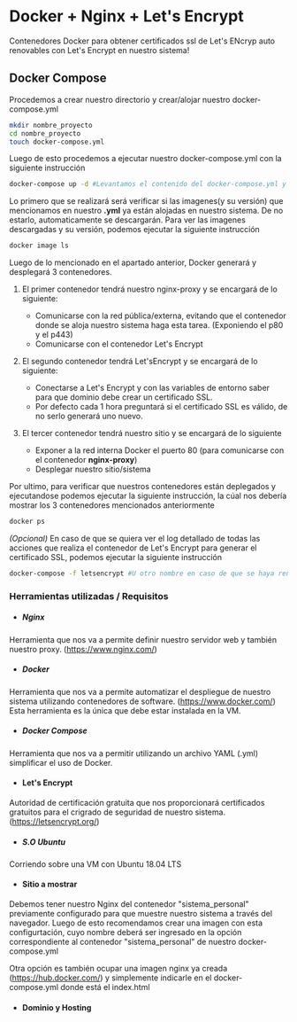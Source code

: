 # Docker + Nginx + Let's Encrypt
Contenedores Docker para obtener certificados ssl de Let's ENcryp auto renovables con Let's Encrypt en nuestro sistema!

## Docker Compose
Procedemos a crear nuestro directorio  y crear/alojar nuestro docker-compose.yml
```bash
mkdir nombre_proyecto
cd nombre_proyecto
touch docker-compose.yml
```
Luego de esto procedemos a ejecutar nuestro docker-compose.yml con la siguiente instrucción
```bash
docker-compose up -d #Levantamos el contenido del docker-compose.yml y le decimos que se mantenga ejecutandose
```
Lo primero que se realizará será verificar si las imagenes(y su versión) que mencionamos en nuestro **.yml** ya están alojadas en nuestro sistema. De no estarlo, automaticamente se descargarán. 
Para ver las imagenes descargadas y su versión, podemos ejecutar la siguiente instrucción
```bash
docker image ls
```
Luego de lo mencionado en el apartado anterior, Docker generará y desplegará 3 contenedores.
1. El primer contenedor tendrá nuestro nginx-proxy y se encargará de lo siguiente:
   - Comunicarse con la red pública/externa, evitando que el contenedor donde se aloja nuestro sistema haga esta tarea. (Exponiendo el p80 y el p443)
   - Comunicarse con el contenedor Let's Encrypt
   
2. El segundo contenedor tendrá Let'sEncrypt y se encargará de lo siguiente:
   - Conectarse a Let's Encrypt y con las variables de entorno saber para que dominio debe crear un certificado SSL.
   - Por defecto cada 1 hora preguntará si el certificado SSL es válido, de no serlo generará uno nuevo.
   
3. El tercer contenedor tendrá nuestro sitio y se encargará de lo siguiente
   - Exponer a la red interna Docker el puerto 80 (para comunicarse con el contenedor **nginx-proxy**)
   - Desplegar nuestro sitio/sistema
   
Por ultimo, para verificar que nuestros contenedores están deplegados y ejecutandose podemos ejecutar la siguiente instrucción, la cúal nos debería mostrar los 3 contenedores mencionados anteriormente
```bash
docker ps
```

*(Opcional)*
En caso de que se quiera ver el log detallado de todas las acciones que realiza el contenedor de Let's Encrypt para generar el certificado SSL, podemos ejecutar la siguiente instrucción
```bash
docker-compose -f letsencrypt #U otro nombre en caso de que se haya renombrado el contenedor
```

### Herramientas utilizadas / Requisitos

 * ##### Nginx
Herramienta que nos va a permite definir nuestro servidor web y también nuestro proxy. (https://www.nginx.com/)

 * ##### Docker
Herramienta que nos va a permite automatizar el despliegue de nuestro sistema utilizando contenedores de software. (https://www.docker.com/)
Esta herramienta es la única que debe estar instalada en la VM.

 * ##### Docker Compose
 Herramienta que nos va a permitir utilizando un archivo YAML (.yml) simplificar el uso de Docker.

 * #### Let's Encrypt
 Autoridad de certificación gratuita que nos proporcionará certificados gratuitos para el crigrado de seguridad de nuestro sistema. (https://letsencrypt.org/)
 
 * ##### S.O Ubuntu
Corriendo sobre una VM con Ubuntu 18.04 LTS

 * #### Sitio a mostrar
 Debemos tener nuestro Nginx del contenedor "sistema_personal" previamente configurado para que muestre nuestro sistema a través del navegador.
 Luego de esto recomendamos crear una imagen con esta configurtación, cuyo nombre deberá ser ingresado en la opción correspondiente al contenedor "sistema_personal" de nuestro docker-compose.yml
 
 Otra opción es también ocupar una imagen nginx ya creada (https://hub.docker.com/) y simplemente indicarle en el docker-compose.yml donde está el index.html

* #### Dominio y Hosting
